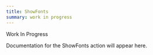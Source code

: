 ```yaml
---
title: ShowFonts
summary: work in progress
---
```


Work In Progress

Documentation for the ShowFonts action will appear here.